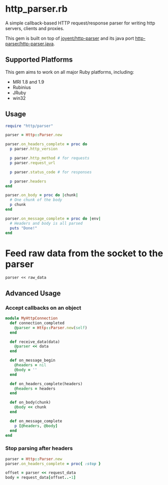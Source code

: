 # http_parser.rb

A simple callback-based HTTP request/response parser for writing http
servers, clients and proxies.

This gem is built on top of [joyent/http-parser](http://github.com/joyent/http-parser) and its java port [http-parser/http-parser.java](http://github.com/http-parser/http-parser.java).

## Supported Platforms

This gem aims to work on all major Ruby platforms, including:

- MRI 1.8 and 1.9
- Rubinius
- JRuby
- win32

## Usage

```ruby
require "http/parser"

parser = Http::Parser.new

parser.on_headers_complete = proc do
  p parser.http_version

  p parser.http_method # for requests
  p parser.request_url

  p parser.status_code # for responses

  p parser.headers
end

parser.on_body = proc do |chunk|
  # One chunk of the body
  p chunk
end

parser.on_message_complete = proc do |env|
  # Headers and body is all parsed
  puts "Done!"
end
```

# Feed raw data from the socket to the parser

`parser << raw_data`

## Advanced Usage

### Accept callbacks on an object

```ruby
module MyHttpConnection
  def connection_completed
    @parser = Http::Parser.new(self)
  end

  def receive_data(data)
    @parser << data
  end

  def on_message_begin
    @headers = nil
    @body = ''
  end

  def on_headers_complete(headers)
    @headers = headers
  end

  def on_body(chunk)
    @body << chunk
  end

  def on_message_complete
    p [@headers, @body]
  end
end
```

### Stop parsing after headers

```ruby
parser = Http::Parser.new
parser.on_headers_complete = proc{ :stop }

offset = parser << request_data
body = request_data[offset..-1]
```
